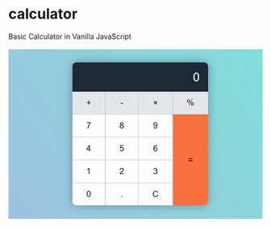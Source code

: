# calculator
Basic Calculator in Vanilla JavaScript
<br> <br>
![](https://github.com/littlenines/calculator/blob/7317ce50f48ec12ee2687f778ae50f092685763c/calculator.gif)
